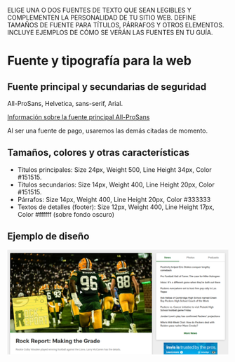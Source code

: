 ELIGE UNA O DOS FUENTES DE TEXTO QUE SEAN LEGIBLES Y COMPLEMENTEN LA
PERSONALIDAD DE TU SITIO WEB. DEFINE TAMAÑOS DE FUENTE PARA TÍTULOS,
PÁRRAFOS Y OTROS ELEMENTOS. INCLUYE EJEMPLOS DE CÓMO SE VERÁN LAS
FUENTES EN TU GUÍA.

# Fuente y tipografía para la web

## Fuente principal y secundarias de seguridad
All-ProSans, Helvetica, sans-serif, Arial.

[Información sobre la fuente principal All-ProSans](https://positype.com/custom/nfl-all-pro-sans)

Al ser una fuente de pago, usaremos las demás citadas de momento.

## Tamaños, colores y otras características
* Títulos principales: Size 24px, Weight 500, Line Height 34px, Color #151515.
* Títulos secundarios: Size 14px, Weight 400, Line Height 20px, Color #151515.
* Párrafos: Size 14px, Weight 400, Line Height 20px, Color #333333
* Textos de detalles (footer): Size 12px, Weight 400, Line Height 17px, Color #ffffff (sobre fondo oscuro)

## Ejemplo de diseño
![ejemplo-de-diseño](./font-example.png)
